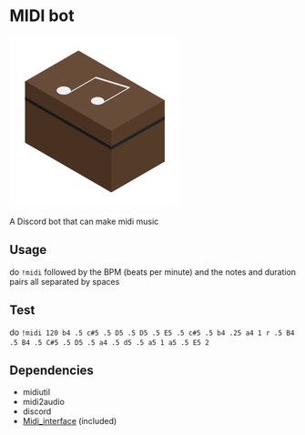 # MIDI bot

<img src="img/music.png" alt="music" width='300px' />

A Discord bot that can make midi music

## Usage

do `!midi` followed by the BPM (beats per minute) and the notes and duration pairs all separated by spaces 

## Test

do `!midi 120 b4 .5 c#5 .5 D5 .5 D5 .5 E5 .5 c#5 .5 b4 .25 a4 1 r .5 B4 .5 B4 .5 C#5 .5 D5 .5 a4 .5 d5 .5 a5 1 a5 .5 E5 2`

## Dependencies

* midiutil
* midi2audio
* discord
* [Midi_interface](https://github.com/Zeyu-Li/Midi_interface) (included)